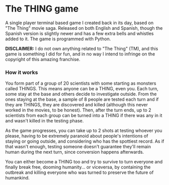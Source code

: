 # The THING game
A single player terminal based game I created back in its day, based on "The Thing" movie saga. Released on both English and Spanish, though the Spanish version is slightly newer and has a few extra bells and whistles added to it. The game is programmed with Python.

**DISCLAIMER:** I do not own anything related to "The Thing" (TM), and this game is something I did for fun, and in no way I intend to infringe on the copyright of this amazing franchise.

### How it works

You form part of a group of 20 scientists with some starting as monsters called THINGS. This means anyone can be a THING, even you. Each turn, some stay at the base and others decide to investigate outside. From the ones staying at the base, a sample of 8 people are tested each turn and if they are THINGS, they are discovered and killed (although this never worked in the movies, to be honest). Then, after the turn ends, up to 2 scientists from each group can be turned into a THING if there was any in it and wasn't killed in the testing phase. 

As the game progresses, you can take up to 2 shots at testing whoever you please, having to be extremely paranoid about people's intentions of staying or going outside, and considering who has the spottiest record. As if that wasn't enough, testing someone doesn't guarantee they'll remain human during the next turn, since conversion happens afterwards.

You can either become a THING too and try to survive to turn everyone and finally break free, dooming humanity... or viceversa, by containing the outbreak and killing everyone who was turned to preserve the future of humankind.
